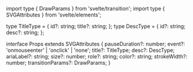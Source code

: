 import type { DrawParams } from 'svelte/transition';
import type { SVGAttributes } from 'svelte/elements';

type TitleType = {
id?: string;
title?: string;
};
type DescType = {
id?: string;
desc?: string;
};

interface Props extends SVGAttributes<SVGElement> {
pauseDuration?: number;
event?: 'onmouseenter' | 'onclick' | 'none';
title?: TitleType;
desc?: DescType;
ariaLabel?: string;
size?: number;
role?: string;
color?: string;
strokeWidth?: number;
transitionParams?: DrawParams;
}
